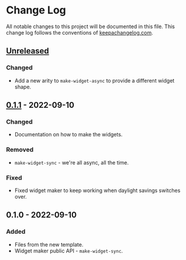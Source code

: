 # Change Log
All notable changes to this project will be documented in this file. This change log follows the conventions of [keepachangelog.com](http://keepachangelog.com/).

## [Unreleased]
### Changed
- Add a new arity to `make-widget-async` to provide a different widget shape.

## [0.1.1] - 2022-09-10
### Changed
- Documentation on how to make the widgets.

### Removed
- `make-widget-sync` - we're all async, all the time.

### Fixed
- Fixed widget maker to keep working when daylight savings switches over.

## 0.1.0 - 2022-09-10
### Added
- Files from the new template.
- Widget maker public API - `make-widget-sync`.

[Unreleased]: https://sourcehost.site/your-name/learning/compare/0.1.1...HEAD
[0.1.1]: https://sourcehost.site/your-name/learning/compare/0.1.0...0.1.1

